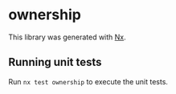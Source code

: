 # ownership

This library was generated with [Nx](https://nx.dev).

## Running unit tests

Run `nx test ownership` to execute the unit tests.
